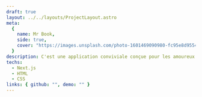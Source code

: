 ```yaml
---
draft: true
layout: ../../layouts/ProjectLayout.astro
meta:
  {
    name: Mr Book,
    side: true,
    cover: "https://images.unsplash.com/photo-1601469090980-fc95e8d95544?ixlib=rb-4.0.3&ixid=M3wxMjA3fDB8MHxwaG90by1wYWdlfHx8fGVufDB8fHx8fA%3D%3D&auto=format&fit=crop&w=988&q=80",
  }
description: C'est une application conviviale conçue pour les amoureux des livres qui souhaitent organiser et suivre leur collection.
techs:
  - Next.js
  - HTML
  - CSS
links: { github: "", demo: "" }
---
```

